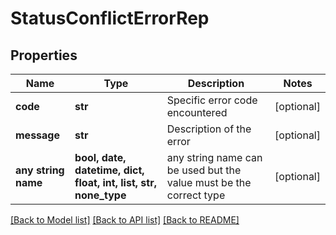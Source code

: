 # StatusConflictErrorRep


## Properties
Name | Type | Description | Notes
------------ | ------------- | ------------- | -------------
**code** | **str** | Specific error code encountered | [optional] 
**message** | **str** | Description of the error | [optional] 
**any string name** | **bool, date, datetime, dict, float, int, list, str, none_type** | any string name can be used but the value must be the correct type | [optional]

[[Back to Model list]](../README.md#documentation-for-models) [[Back to API list]](../README.md#documentation-for-api-endpoints) [[Back to README]](../README.md)


